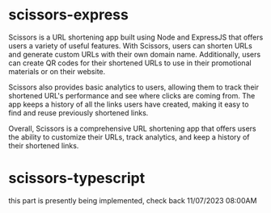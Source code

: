 # scissors-express

Scissors is a URL shortening app built using Node and ExpressJS that offers users a variety of useful features. With Scissors, users can shorten URLs and generate custom URLs with their own domain name. Additionally, users can create QR codes for their shortened URLs to use in their promotional materials or on their website.

Scissors also provides basic analytics to users, allowing them to track their shortened URL's performance and see where clicks are coming from. The app keeps a history of all the links users have created, making it easy to find and reuse previously shortened links.

Overall, Scissors is a comprehensive URL shortening app that offers users the ability to customize their URLs, track analytics, and keep a history of their shortened links.
# scissors-typescript
this part is presently being implemented, check back 11/07/2023 08:00AM